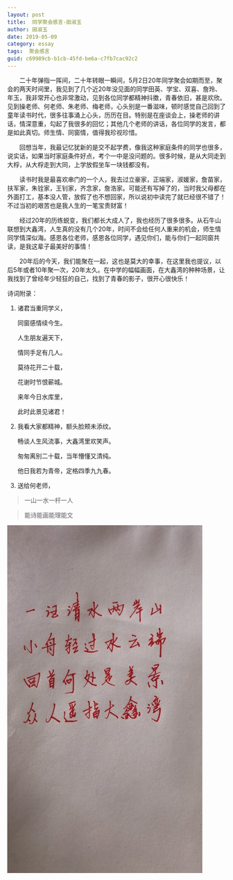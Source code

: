 ```yaml
---
layout: post
title:  同学聚会感言-田淑玉
author:	田淑玉
date: 2019-05-09
category: essay
tags:  聚会感言
guid: c69989cb-b1cb-45fd-be6a-c7fb7cac92c2
---
```



&ensp;&ensp;&ensp;&ensp;二十年弹指一挥间，二十年转眼一瞬间，5月2日20年同学聚会如期而至，聚会的两天时间里，我见到了几个近20年没见面的同学田英、学宝、双喜、詹玲、年玉，我非常开心也非常激动，见到各位同学都精神抖擞，青春依旧，甚是欢欣。见到操老师、何老师、朱老师、梅老师，心头别是一番滋味，顿时感觉自己回到了童年读书时代，很多往事涌上心头，历历在目。特别是在座谈会上，操老师的讲话，情深意重，勾起了我很多的回忆；其他几个老师的讲话，各位同学的发言，都是如此真切。师生情、同窗情，值得我珍视珍惜。

&ensp;&ensp;&ensp;&ensp;回想当年，我最记忆犹新的是交不起学费，像我这种家庭条件的同学也很多，说实话，如果当时家庭条件好点，考个一中是没问题的。很多时候，是从大同走到大桴，从大桴走到大同，上学放假坐车一块钱都没有。

&ensp;&ensp;&ensp;&ensp;读书时我是最喜欢串门的一个人，我去过立豪家，正端家，淑媛家，詹苗家，扶军家，朱铨家，王钊家，齐念家，詹浩家。可能还有写掉了的，当时我父母都在外面打工，基本没人管，放假了也不想回家，所以说初中读完了就已经很不错了！不过当初的艰苦也是我人生的一笔宝贵财富！

&ensp;&ensp;&ensp;&ensp;经过20年的历练蜕变，我们都长大成人了，我也经历了很多很多。从石牛山联想到大鑫湾，人生真的没有几个20年，时间不会给任何人重来的机会，师生情同学情深似海。感恩各位老师，感恩各位同学，遇见你们，能与你们一起同窗共读，是我这辈子最美好的事情！

&ensp;&ensp;&ensp;&ensp;20年后的今天，我们能聚在一起，这也是莫大的幸事，在这里我也提议，以后5年或者10年聚一次，20年太久。在中学的幅幅画面，在大鑫湾的种种场景，让我找到了曾经年少轻狂的自己，找到了青春的影子，很开心很快乐！

诗词附录：

1.  诸君当重同学义，

    同窗感情续今生。

    人生朋友遍天下，

    情同手足有几人。

    莫待花开二十载，

    花谢时节恨蕲城。

    来年今日水库里，

    此时此景见诸君！

2.  我看大家都精神，额头脸颊未添纹。

    畅谈人生风流事，大鑫湾里欢笑声。

    匆匆离别二十载，当年懵懂又清纯。

    他日我若为青帝，定格四季九九春。

3.  送给何老师，

>   一山一水一杆一人

>   能诗能画能理能文


![田淑玉诗词](/assets/i/20year/shuyu1.jpg)
